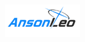 <div align="center">
  <img src="https://raw.githubusercontent.com/code-with-Anson/code-with-Anson/refs/heads/main/AnsonLeo_ba-style%40logo.bluearchive.cc.png" width="200">
</div>
